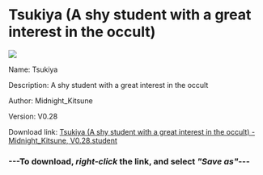 # Tsukiya (A shy student with a great interest in the occult)

<img src = "https://raw.githubusercontent.com/Arbiter1223/Koukou-Gurashi-Custom-Students/master/Students/Files/Tsukiya%20(A%20shy%20student%20with%20a%20great%20interest%20in%20the%20occult).png">

Name: Tsukiya

Description: A shy student with a great interest in the occult

Author: Midnight_Kitsune

Version: V0.28

Download link: <a href="https://raw.githubusercontent.com/Arbiter1223/Koukou-Gurashi-Custom-Students/master/Students/Files/Tsukiya%20(A%20shy%20student%20with%20a%20great%20interest%20in%20the%20occult)%20-%20Midnight_Kitsune%2C%20V0.28.student">Tsukiya (A shy student with a great interest in the occult) - Midnight_Kitsune, V0.28.student</a>

### ---**To download, _right-click_ the link, and select _"Save as"_**---

